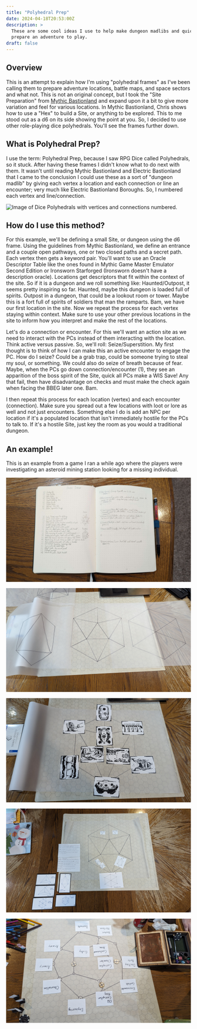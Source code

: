 ```yaml
---
title: "Polyhedral Prep"
date: 2024-04-18T20:53:00Z
description: >
  These are some cool ideas I use to help make dungeon madlibs and quickly
  prepare an adventure to play.
draft: false
---
```

## Overview

This is an attempt to explain how I'm using "polyhedral frames" as I've been
calling them to prepare adventure locations, battle maps, and space sectors
and what not. This is not an original concept, but I took the "Site Preparation"
from [Mythic Bastionland](https://bit.ly/mbplaytest) and expand upon it a bit to
give more variation and feel for various locations. In Mythic Bastionland, Chris
shows how to use a "Hex" to build a Site, or anything to be explored. This to me
stood out as a d6 on its side showing the point at you. So, I decided to use
other role-playing dice polyhedrals. You'll see the frames further down.

## What is Polyhedral Prep?

I use the term: Polyhedral Prep, because I saw RPG Dice called Polyhedrals, so
it stuck. After having these frames I didn't know what to do next with them. It
wasn't until reading Mythic Bastionland and Electric Bastionland that I came to
the conclusion I could use these as a sort of "dungeon madlib" by giving each
vertex a location and each connection or line an encounter; very much like
Electric Bastionland Boroughs. So, I numbered each vertex and line/connection.

![Image of Dice Polyhedrals with vertices and connections
numbered.](/posts/polyhedral-prep/images/Polyhedral_Frames.png)

## How do I use this method?

For this example, we'll be defining a small Site, or dungeon using the d6 frame.
Using the guidelines from Mythic Bastionland, we define an entrance and a couple
open pathways, one or two closed paths and a secret path. Each vertex then gets
a keyword pair. You'll want to use an Oracle Descriptor Table like the ones
found in Mythic Game Master Emulator Second Edition or Ironsworn Starforged
(Ironsworn doesn't have a description oracle). Locations get descriptors that
fit within the context of the site. So if it is a dungeon and we roll something
like: Haunted/Outpost, it seems pretty inspiring so far. Haunted, maybe this
dungeon is loaded full of spirits. Outpost in a dungeon, that could be a lookout
room or tower. Maybe this is a fort full of spirits of soldiers that man the
ramparts. Bam, we have our first location in the site. Now we repeat the process
for each vertex staying within context. Make sure to use your other previous
locations in the site to inform how you interpret and make the rest of the
locations.

Let's do a connection or encounter. For this we'll want an action site as we
need to interact with the PCs instead of them interacting with the location.
Think active versus passive. So, we'll roll: Seize/Superstition. My first
thought is to think of how I can make this an active encounter to engage the PC.
How do I seize? Could be a grab trap, could be someone trying to steal my soul,
or something. We could also do seize of breath because of fear. Maybe, when the
PCs go down connection/encounter (1), they see an apparition of the boss spirit
of the Site, quick all PCs make a WIS Save! Any that fail, then have
disadvantage on checks and must make the check again when facing the BBEG later
one. Bam.

I then repeat this process for each location (vertex) and each encounter
(connection). Make sure you spread out a few locations with loot or lore as well
and not just encounters. Something else I do is add an NPC per location if it's
a populated location that isn't immediately hostile for the PCs to talk to. If
it's a hostile Site, just key the room as you would a traditional dungeon.

## An example!

This is an example from a game I ran a while ago where the players were
investigating an asteroid mining station looking for a missing individual.

![An A5 Journal Spread of polyhedral prep notes.](images/journal.jpg)

![](images/polyhedral-on-trace-paper.jpg)

![](images/belter-station.jpg)

![](images/icrpg-sector-map.jpg)

![](./images/polyhedral-dungeon.jpg)

